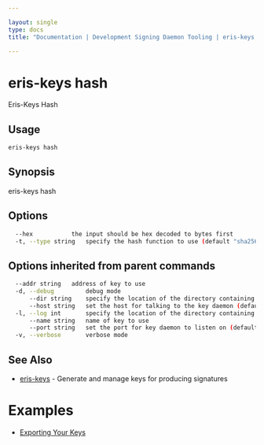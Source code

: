 ```yaml
---

layout: single
type: docs
title: "Documentation | Development Signing Daemon Tooling | eris-keys hash"

---
```


# eris-keys hash

Eris-Keys Hash <Some Data>

## Usage

```bash
eris-keys hash
```

## Synopsis

eris-keys hash <some data>


## Options

```bash
  --hex           the input should be hex decoded to bytes first
  -t, --type string   specify the hash function to use (default "sha256")
```

## Options inherited from parent commands

```bash
  --addr string   address of key to use
  -d, --debug         debug mode
      --dir string    specify the location of the directory containing key files (default "/home/coda/.eris/keys")
      --host string   set the host for talking to the key daemon (default "localhost")
  -l, --log int       specify the location of the directory containing key files
      --name string   name of key to use
      --port string   set the port for key daemon to listen on (default "4767")
  -v, --verbose       verbose mode
```



## See Also

* [eris-keys](/docs/documentation/keys/0.12.0-rc3/eris-keys/) - Generate and manage keys for producing signatures




# Examples

* [Exporting Your Keys](/docs/documentation/keys/0.12.0-rc3/examples/exporting_your_keys/)



